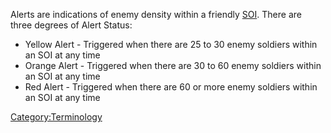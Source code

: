 Alerts are indications of enemy density within a friendly
[SOI](SOI "wikilink"). There are three degrees of Alert Status:

-   Yellow Alert - Triggered when there are 25 to 30 enemy soldiers
    within an SOI at any time
-   Orange Alert - Triggered when there are 30 to 60 enemy soldiers
    within an SOI at any time
-   Red Alert - Triggered when there are 60 or more enemy soldiers
    within an SOI at any time

[Category:Terminology](Category:Terminology "wikilink")